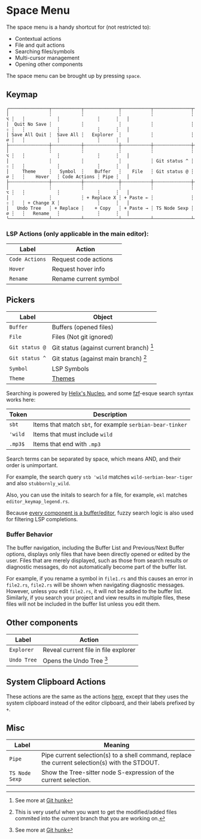 # Space Menu

The space menu is a handy shortcut for (not restricted to):

- Contextual actions
- File and quit actions
- Searching files/symbols
- Multi-cursor management
- Opening other components

The space menu can be brought up by pressing `space`.

## Keymap

```
╭───────────────┬───────────┬─────────────┬───────────┬──────────────┬───┬───┬────────────┬──────────────┬──────┬───╮
│               ┆           ┆             ┆           ┆              ┆ ⌥ ┆   ┆            ┆              ┆      ┆   │
│  Quit No Save ┆           ┆             ┆           ┆              ┆ ⇧ ┆   ┆            ┆              ┆      ┆   │
│ Save All Quit ┆  Save All ┆   Explorer  ┆           ┆              ┆ ∅ ┆   ┆            ┆              ┆      ┆   │
├╌╌╌╌╌╌╌╌╌╌╌╌╌╌╌┼╌╌╌╌╌╌╌╌╌╌╌┼╌╌╌╌╌╌╌╌╌╌╌╌╌┼╌╌╌╌╌╌╌╌╌╌╌┼╌╌╌╌╌╌╌╌╌╌╌╌╌╌┼╌╌╌┼╌╌╌┼╌╌╌╌╌╌╌╌╌╌╌╌┼╌╌╌╌╌╌╌╌╌╌╌╌╌╌┼╌╌╌╌╌╌┼╌╌╌┤
│               ┆           ┆             ┆           ┆              ┆ ⌥ ┆   ┆            ┆              ┆      ┆   │
│               ┆           ┆             ┆           ┆ Git status ^ ┆ ⇧ ┆   ┆            ┆              ┆      ┆   │
│     Theme     ┆   Symbol  ┆    Buffer   ┆    File   ┆ Git status @ ┆ ∅ ┆   ┆    Hover   ┆ Code Actions ┆ Pipe ┆   │
├╌╌╌╌╌╌╌╌╌╌╌╌╌╌╌┼╌╌╌╌╌╌╌╌╌╌╌┼╌╌╌╌╌╌╌╌╌╌╌╌╌┼╌╌╌╌╌╌╌╌╌╌╌┼╌╌╌╌╌╌╌╌╌╌╌╌╌╌┼╌╌╌┼╌╌╌┼╌╌╌╌╌╌╌╌╌╌╌╌┼╌╌╌╌╌╌╌╌╌╌╌╌╌╌┼╌╌╌╌╌╌┼╌╌╌┤
│               ┆           ┆             ┆           ┆              ┆ ⌥ ┆   ┆            ┆              ┆      ┆   │
│               ┆           ┆ + Replace X ┆ + Paste ← ┆              ┆ ⇧ ┆   ┆ + Change X ┆              ┆      ┆   │
│   Undo Tree   ┆ + Replace ┆    + Copy   ┆ + Paste → ┆ TS Node Sexp ┆ ∅ ┆   ┆   Rename   ┆              ┆      ┆   │
╰───────────────┴───────────┴─────────────┴───────────┴──────────────┴───┴───┴────────────┴──────────────┴──────┴───╯
```

### LSP Actions (only applicable in the main editor):

| Label          | Action                |
| -------------- | --------------------- |
| `Code Actions` | Request code actions  |
| `Hover`        | Request hover info    |
| `Rename`       | Rename current symbol |

## Pickers

| Label          | Object                                   |
| -------------- | ---------------------------------------- |
| `Buffer`       | Buffers (opened files)                   |
| `File`         | Files (Not git ignored)                  |
| `Git status @` | Git status (against current branch) [^1] |
| `Git status ^` | Git status (against main branch) [^2]    |
| `Symbol`       | LSP Symbols                              |
| `Theme`        | [Themes](../themes.md)                   |

[^1]: See more at [Git hunk](./selection-modes/secondary/index.md#git-hunk)
[^2]: This is very useful when you want to get the modified/added files commited into the current branch that you are working on.

Searching is powered by [Helix's Nucleo](https://github.com/helix-editor/nucleo), and some [fzf](https://github.com/junegunn/fzf?tab=readme-ov-file#search-syntax)-esque search syntax works here:

| Token   | Description                                               |
| ------- | --------------------------------------------------------- |
| `sbt`   | Items that match `sbt`, for example `serbian-bear-tinker` |
| `'wild` | Items that must include `wild`                            |
| `.mp3$` | Items that end with `.mp3`                                |

Search terms can be separated by space, which means AND, and their order is unimportant.

For example, the search query `stb 'wild` matches `wild-serbian-bear-tiger` and also `stubbornly_wild`.

Also, you can use the initals to search for a file, for example, `ekl` matches `editor_keymap_legend.rs`.

Because [every component is a buffer/editor](../core-concepts.md#2-every-component-is-a-buffereditor), fuzzy search logic is also used for filtering LSP completions.

### Buffer Behavior

The buffer navigation, including the Buffer List and Previous/Next Buffer options, displays only files
that have been directly opened or edited by the user. Files that are merely displayed, such as those
from search results or diagnostic messages, do not automatically become part of the buffer list.

For example, if you rename a symbol in `file1.rs` and this causes an error in `file2.rs`, `file2.rs`
will be shown when navigating diagnostic messages. However, unless you edit `file2.rs`, it will not be
added to the buffer list. Similarly, if you search your project and view results in multiple files,
these files will not be included in the buffer list unless you edit them.

## Other components

| Label       | Action                               |
| ----------- | ------------------------------------ |
| `Explorer`  | Reveal current file in file explorer |
| `Undo Tree` | Opens the Undo Tree [^1]             |

[^1]: This is an obscure feature, although it is functional, it is hardly useful, because the undo history is too granular (character-by-character), see [undo/redo](../universal-keybindings.md#undoredo).

## System Clipboard Actions

These actions are the same as the actions [here](./actions/index.md#clipboard), except
that they uses the system clipboard instead of the editor clipboard, and their labels prefixed by `+`.

## Misc

| Label          | Meaning                                                                                         |
| -------------- | ----------------------------------------------------------------------------------------------- |
| `Pipe`         | Pipe current selection(s) to a shell command, replace the current selection(s) with the STDOUT. |
| `TS Node Sexp` | Show the Tree-sitter node S-expression of the current selection.                                |
